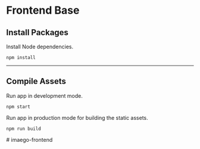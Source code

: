 # Frontend Base

## Install Packages

Install Node dependencies.

    npm install

---

## Compile Assets

Run app in development mode.

    npm start

Run app in production mode for building the static assets.

    npm run build
#   i m a e g o - f r o n t e n d  
 
